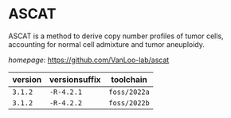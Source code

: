 # ASCAT

ASCAT is a method to derive copy number profiles of tumor cells,  accounting for normal cell admixture and tumor aneuploidy.

*homepage*: <https://github.com/VanLoo-lab/ascat>

version | versionsuffix | toolchain
--------|---------------|----------
``3.1.2`` | ``-R-4.2.1`` | ``foss/2022a``
``3.1.2`` | ``-R-4.2.2`` | ``foss/2022b``
